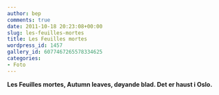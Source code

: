 ```yaml
---
author: bep
comments: true
date: 2011-10-18 20:23:08+00:00
slug: les-feuilles-mortes
title: Les Feuilles mortes
wordpress_id: 1457
gallery_id: 6077467265578334625
categories:
- Foto
---
```


**Les Feuilles mortes, Autumn leaves, døyande blad. Det er haust i Oslo.**
